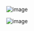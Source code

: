 ![image](https://github.com/user-attachments/assets/05805f8d-dba8-46f1-8105-2ba2524555ca)

![image](https://github.com/user-attachments/assets/2b7d1dd1-1b42-4caf-9618-b3e54f6021db)
